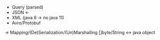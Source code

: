 - Query (parsed)
- JSON <-
- XML (java 8 -> no java 11)
- Avro/Protobuf

-> Mapping/(De)Serialization/(Un)Marshalling
   []byte/String <-> java object